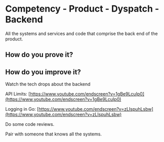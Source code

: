 # Competency - Product - Dyspatch - Backend

All the systems and services and code that comprise the back end of the product.

## How do you prove it?

## How do you improve it?

Watch the tech drops about the backend

API Limits: [https://www.youtube.com/endscreen?v=1gBe9LcuIp0](https://www.youtube.com/endscreen?v=1gBe9LcuIp0)

Logging in Go: [https://www.youtube.com/endscreen?v=zLIspuhLsbw](https://www.youtube.com/endscreen?v=zLIspuhLsbw)

Do some code reviews.

Pair with someone that knows all the systems.

